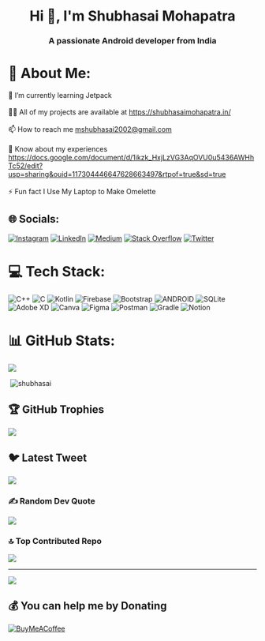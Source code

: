 <h1 align="center">Hi 👋, I'm Shubhasai Mohapatra</h1>
<h3 align="center">A passionate Android developer from India</h3>

# 💫 About Me:
🌱 I’m currently learning Jetpack<br><br>👨‍💻 All of my projects are available at https://shubhasaimohapatra.in/<br><br>📫 How to reach me mshubhasai2002@gmail.com<br><br>📄 Know about my experiences https://docs.google.com/document/d/1ikzk_HxjLzVG3AqOVU0u5436AWHhTc52/edit?usp=sharing&ouid=117304446647628663497&rtpof=true&sd=true<br><br>⚡ Fun fact I Use My Laptop to Make Omelette


## 🌐 Socials:
[![Instagram](https://img.shields.io/badge/Instagram-%23E4405F.svg?logo=Instagram&logoColor=white)](https://instagram.com/m_shubhasai) [![LinkedIn](https://img.shields.io/badge/LinkedIn-%230077B5.svg?logo=linkedin&logoColor=white)](https://linkedin.com/in/shubhasai-mohapatra) [![Medium](https://img.shields.io/badge/Medium-12100E?logo=medium&logoColor=white)](https://medium.com/@@mshubhasai2002) [![Stack Overflow](https://img.shields.io/badge/-Stackoverflow-FE7A16?logo=stack-overflow&logoColor=white)](https://stackoverflow.com/users/shubhasai-mohapatra) [![Twitter](https://img.shields.io/badge/Twitter-%231DA1F2.svg?logo=Twitter&logoColor=white)](https://twitter.com/m_shubhasai) 

# 💻 Tech Stack:
![C++](https://img.shields.io/badge/c++-%2300599C.svg?style=for-the-badge&logo=c%2B%2B&logoColor=white) ![C](https://img.shields.io/badge/c-%2300599C.svg?style=for-the-badge&logo=c&logoColor=white) ![Kotlin](https://img.shields.io/badge/kotlin-%230095D5.svg?style=for-the-badge&logo=kotlin&logoColor=white) ![Firebase](https://img.shields.io/badge/firebase-%23039BE5.svg?style=for-the-badge&logo=firebase) ![Bootstrap](https://img.shields.io/badge/bootstrap-%23563D7C.svg?style=for-the-badge&logo=bootstrap&logoColor=white) ![ANDROID](https://img.shields.io/badge/android-%2320232a.svg?style=for-the-badge&logo=android&logoColor=%a4c639) ![SQLite](https://img.shields.io/badge/sqlite-%2307405e.svg?style=for-the-badge&logo=sqlite&logoColor=white) ![Adobe XD](https://img.shields.io/badge/Adobe%20XD-470137?style=for-the-badge&logo=Adobe%20XD&logoColor=#FF61F6) ![Canva](https://img.shields.io/badge/Canva-%2300C4CC.svg?style=for-the-badge&logo=Canva&logoColor=white) 	![Figma](https://img.shields.io/badge/figma-%23F24E1E.svg?style=for-the-badge&logo=figma&logoColor=white) ![Postman](https://img.shields.io/badge/Postman-FF6C37?style=for-the-badge&logo=postman&logoColor=white) ![Gradle](https://img.shields.io/badge/Gradle-02303A.svg?style=for-the-badge&logo=Gradle&logoColor=white) ![Notion](https://img.shields.io/badge/Notion-%23000000.svg?style=for-the-badge&logo=notion&logoColor=white)
# 📊 GitHub Stats:
![](https://github-readme-streak-stats.herokuapp.com/?user=shubhasai&theme=dark&hide_border=false)<br/>

<p>&nbsp;<img align="center" src="https://github-readme-stats.vercel.app/api?username=shubhasai&show_icons=true&locale=en" alt="shubhasai" /></p>

## 🏆 GitHub Trophies
![](https://github-profile-trophy.vercel.app/?username=shubhasai&theme=radical&no-frame=false&no-bg=true&margin-w=4)

## 🐦 Latest Tweet
[![](https://gtce.itsvg.in/api?username=m_shubhasai)](https://github.com/VishwaGauravIn/github-twitter-card-embed)

### ✍️ Random Dev Quote
![](https://quotes-github-readme.vercel.app/api?type=horizontal&theme=radical)

### 🔝 Top Contributed Repo
![](https://github-contributor-stats.vercel.app/api?username=shubhasai&limit=5&theme=dark&combine_all_yearly_contributions=true)

---
[![](https://visitcount.itsvg.in/api?id=shubhasai&icon=1&color=1)](https://visitcount.itsvg.in)

  ## 💰 You can help me by Donating
  [![BuyMeACoffee](https://img.shields.io/badge/Buy%20Me%20a%20Coffee-ffdd00?style=for-the-badge&logo=buy-me-a-coffee&logoColor=black)](https://www.buymeacoffee.com/shubhasai) 

  
<!-- Proudly created with GPRM ( https://gprm.itsvg.in ) -->


